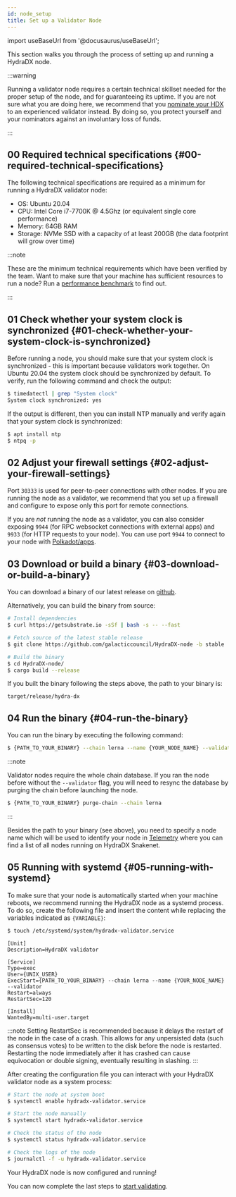 ```yaml
---
id: node_setup
title: Set up a Validator Node
---
```


import useBaseUrl from '@docusaurus/useBaseUrl';

This section walks you through the process of setting up and running a HydraDX node.

:::warning

Running a validator node requires a certain technical skillset needed for the proper setup of the node, and for guaranteeing its uptime. If you are not sure what you are doing here, we recommend that you [nominate your HDX](/start_nominating) to an experienced validator instead. By doing so, you protect yourself and your nominators against an involuntary loss of funds.

:::

## 00 Required technical specifications {#00-required-technical-specifications}

The following technical specifications are required as a minimum for running a HydraDX validator node: 

* OS: Ubuntu 20.04
* CPU: Intel Core i7-7700K @ 4.5Ghz (or equivalent single core performance)
* Memory: 64GB RAM
* Storage: NVMe SSD with a capacity of at least 200GB (the data footprint will grow over time)

:::note

These are the minimum technical requirements which have been verified by the team. Want to make sure that your machine has sufficient resources to run a node? Run a [performance benchmark](/performance_benchmark) to find out.

:::


## 01 Check whether your system clock is synchronized {#01-check-whether-your-system-clock-is-synchronized}

Before running a node, you should make sure that your system clock is synchronized - this is important because validators work together. On Ubuntu 20.04 the system clock should be synchronized by default. To verify, run the following command and check the output:

```bash
$ timedatectl | grep "System clock"
System clock synchronized: yes
```

If the output is different, then you can install NTP manually and verify again that your system clock is synchronized:

```bash
$ apt install ntp
$ ntpq -p
```

## 02 Adjust your firewall settings {#02-adjust-your-firewall-settings}
Port `30333` is used for peer-to-peer connections with other nodes. If you are running the node as a validator, we recommend that you set up a firewall and configure to expose only this port for remote connections.

If you are *not* running the node as a validator, you can also consider exposing `9944` (for RPC websocket connections with external apps) and `9933` (for HTTP requests to your node). You can use port `9944` to connect to your node with [Polkadot/apps](/polkadotjs_apps_local).

## 03 Download or build a binary {#03-download-or-build-a-binary}
You can download a binary of our latest release on [github](https://github.com/galacticcouncil/HydraDX-node/releases).

Alternatively, you can build the binary from source:

```bash
# Install dependencies
$ curl https://getsubstrate.io -sSf | bash -s -- --fast

# Fetch source of the latest stable release
$ git clone https://github.com/galacticcouncil/HydraDX-node -b stable

# Build the binary
$ cd HydraDX-node/
$ cargo build --release
```

If you built the binary following the steps above, the path to your binary is:
```
target/release/hydra-dx
```

## 04 Run the binary {#04-run-the-binary}
You can run the binary by executing the following command:

```bash
$ {PATH_TO_YOUR_BINARY} --chain lerna --name {YOUR_NODE_NAME} --validator
```

:::note

Validator nodes require the whole chain database. If you ran the node before without the `--validator` flag, you will need to resync the database by purging the chain before launching the node.
```bash
$ {PATH_TO_YOUR_BINARY} purge-chain --chain lerna
```

:::

Besides the path to your binary (see above), you need to specify a node name which will be used to identify your node in [Telemetry](https://telemetry.hydradx.io/#/HydraDX%20Snakenet%20Gen2) where you can find a list of all nodes running on HydraDX Snakenet.

## 05 Running with systemd {#05-running-with-systemd}
To make sure that your node is automatically started when your machine reboots, we recommend running the HydraDX node as a systemd process. To do so, create the following file and insert the content while replacing the variables indicated as `{VARIABLE}`:

```bash
$ touch /etc/systemd/system/hydradx-validator.service
```

```
[Unit]
Description=HydraDX validator

[Service]
Type=exec
User={UNIX_USER}
ExecStart={PATH_TO_YOUR_BINARY} --chain lerna --name {YOUR_NODE_NAME} --validator
Restart=always
RestartSec=120

[Install]
WantedBy=multi-user.target
```

:::note
Setting RestartSec is recommended because it delays the restart of the node in the case of a crash. This allows for any unpersisted data (such as consensus votes) to be written to the disk before the node is restarted. Restarting the node immediately after it has crashed can cause equivocation or double signing, eventually resulting in slashing.
:::

After creating the configuration file you can interact with your HydraDX validator node as a system process:
```bash
# Start the node at system boot
$ systemctl enable hydradx-validator.service

# Start the node manually
$ systemctl start hydradx-validator.service

# Check the status of the node
$ systemctl status hydradx-validator.service

# Check the logs of the node
$ journalctl -f -u hydradx-validator.service
```

Your HydraDX node is now configured and running!

You can now complete the last steps to [start validating](/start_validating).
